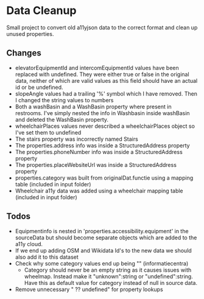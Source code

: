 # Data Cleanup
Small project to convert old a11yjson data to the correct format and clean up unused properties.

## Changes
- elevatorEquipmentId and intercomEquipmentId values have been replaced with undefined. They were either true or false in the original data, neither of which are valid values as this field should have an actual id or be undefined. 
- slopeAngle values had a trailing '%' symbol which I have removed. Then I changed the string values to numbers
- Both a washBasin and a WashBasin property where present in restrooms. I've simply nested the info in Washbasin inside washBasin and deleted the WashBasin property.
- wheelchairPlaces values never described a wheelchairPlaces object so I've set them to undefined
- The stairs property was incorrectly named Stairs
- The properties.address info was inside a StructuredAddress property
- The properties.phoneNumber info was inside a StructuredAddress property
- The properties.placeWebsiteUrl was inside a StructuredAddress property
- properties.category was built from originalDat.functie using a mapping table (included in input folder)
- Wheelchair a11y data was added using a wheelchair mapping table (included in input folder)

## Todos
- Equipmentinfo is nested in 'properties.accessibility.equipment' in the sourceData but should become separate objects which are added to the a11y cloud.
- If we end up adding OSM and Wikidata Id's to the new data we should also add it to this dataset
- Check why some category values end up being "" (informatiecentra)
	+ Category should never be an empty string as it causes issues with wheelmap. Instead make it "unknown":string or "undefined":string. Have this as default value for category instead of null in source data.
- Remove unnecessary " ?? undefined" for property lookups
